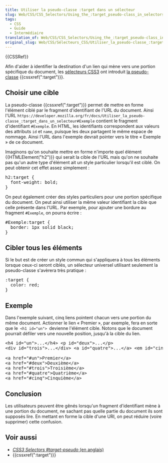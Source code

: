 ```yaml
---
title: Utiliser la pseudo-classe :target dans un sélecteur
slug: Web/CSS/CSS_Selectors/Using_the_:target_pseudo-class_in_selectors
tags:
  - CSS
  - Guide
  - Intermédiaire
translation_of: Web/CSS/CSS_Selectors/Using_the_:target_pseudo-class_in_selectors
original_slug: Web/CSS/Sélecteurs_CSS/Utiliser_la_pseudo-classe_:target_dans_un_selecteur
---
```

<div>{{CSSRef}}</div>

<p>Afin d'aider à identifier la destination d'un lien qui mène vers une portion spécifique du document, les <a href="https://www.w3.org/TR/css3-selectors/#target-pseudo">sélecteurs CSS3</a> ont introduit <a href="/fr/docs/Web/CSS/Pseudo-classes">la pseudo-classe</a> {{cssxref(":target")}}.</p>

<h2 id="Choisir_une_cible">Choisir une cible</h2>

<p>La pseudo-classe {{cssxref(":target")}} permet de mettre en forme l'élément ciblé par le fragment d'identifiant de l'URL du document. Ainsi l'URL <code>https://developer.mozilla.org/fr/docs/Utiliser_la_pseudo-classe_:target_dans_un_selecteur#Exemple</code> contient le fragment d'identifiant <code>#Exemple</code>. En HTML, les identifiants correspondent aux valeurs des attributs <code>id</code> et <code>name</code>, puisque les deux partagent le même espace de nommage. Ainsi l'URL dans l'exemple devrait pointer vers le titre « Exemple » de ce document.</p>

<p>Imaginons qu'on souhaite mettre en forme n'importe quel élément {{HTMLElement("h2")}} qui serait la cible de l'URL mais qu'on ne souhaite pas qu'un autre type d'élément ait un style particulier lorsqu'il est ciblé. On peut obtenir cet effet assez simplement :</p>

<pre class="brush: css">h2:target {
  font-weight: bold;
}</pre>

<p>On peut également créer des styles particuliers pour une portion spécifique du document. On peut ainsi utiliser la même valeur identifiant la cible que celle présente dans l'URL. Par exemple, pour ajouter une bordure au fragment <code>#Exemple</code>, on pourra écrire :</p>

<pre class="brush: css">#Exemple:target {
  border: 1px solid black;
}</pre>

<h2 id="Cibler_tous_les_éléments">Cibler tous les éléments</h2>

<p>Si le but est de créer un style commun qui s'appliquera à tous les éléments lorsque ceux-ci seront ciblés, un sélecteur universel utilisant seulement la pseudo-classe s'avèrera très pratique :</p>

<pre class="brush: css">:target {
  color: red;
}
</pre>

<h2 id="Exemple">Exemple</h2>

<p>Dans l'exemple suivant, cinq liens pointent chacun vers une portion du même document. Actionner le lien « Premier », par exemple, fera en sorte que le<code> &lt;h1 id="un"&gt; </code>devienne l'élément cible. Notons que le document pourrait défiler vers une nouvelle position, jusqu'à la cible du lien.</p>

<pre class="brush: html">&lt;h4 id="un"&gt;...&lt;/h4&gt; &lt;p id="deux"&gt;...&lt;/p&gt;
&lt;div id="trois"&gt;...&lt;/div&gt; &lt;a id="quatre"&gt;...&lt;/a&gt; &lt;em id="cinq"&gt;...&lt;/em&gt;

&lt;a href="#un"&gt;Premier&lt;/a&gt;
&lt;a href="#deux"&gt;Deuxième&lt;/a&gt;
&lt;a href="#trois"&gt;Troisième&lt;/a&gt;
&lt;a href="#quatre"&gt;Quatrième&lt;/a&gt;
&lt;a href="#cinq"&gt;Cinquième&lt;/a&gt;</pre>

<h2 id="Conclusion">Conclusion</h2>

<p>Les utilisateurs peuvent être gênés lorsqu'un fragment d'identifiant mène à une portion du document, ne sachant pas quelle partie du document ils sont supposés lire. En mettant en forme la cible d'une URI, on peut réduire (voire supprimer) cette confusion.</p>

<h2 id="Voir_aussi">Voir aussi</h2>

<ul>
 <li><a href="https://www.w3.org/TR/css3-selectors/#target-pseudo"><em>CSS3 Selectors #target-pseudo</em> (en anglais)</a></li>
 <li>{{cssxref(":target")}}</li>
</ul>
